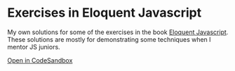 # Exercises in Eloquent Javascript

My own solutions for some of the exercises in the book [Eloquent Javascript](https://eloquentjavascript.net/).
These solutions are mostly for demonstrating some techniques when I mentor JS juniors.

[Open in CodeSandbox](https://codesandbox.io/s/github/bernharduw/eloquent-javascript-support/tree/master/?module=%2Fsrc%2Fchapter-4%2FdeepEqual.test.js&previewwindow=tests)
